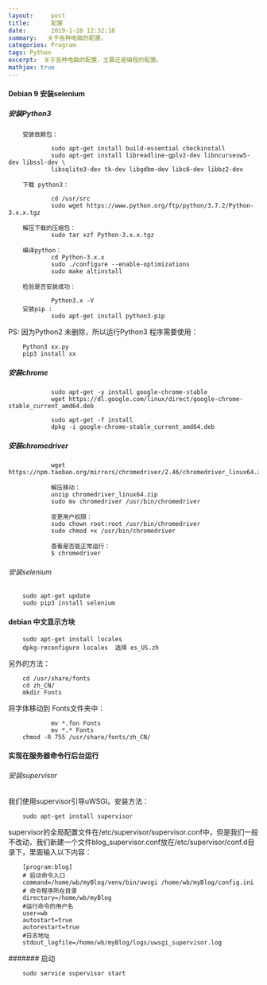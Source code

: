 ```yaml
---
layout:     post
title:      配置
date:       2019-1-28 12:32:18
summary:   关于各种电脑的配置。
categories: Program
tags: Python
excerpt:  关于各种电脑的配置，主要还是编程的配置。
mathjax: true
---
```


#### Debian 9 安装selenium 

#####  安装Python3

        安装依赖包：

                sudo apt-get install build-essential checkinstall
                sudo apt-get install libreadline-gplv2-dev libncursesw5-dev libssl-dev \
                libsqlite3-dev tk-dev libgdbm-dev libc6-dev libbz2-dev

        下载 python3：

                cd /usr/src
                sudo wget https://www.python.org/ftp/python/3.7.2/Python-3.x.x.tgz
        
        解压下载的压缩包：
                sudo tar xzf Python-3.x.x.tgz
        
        编译python：
                cd Python-3.x.x
                sudo ./configure --enable-optimizations
                sudo make altinstall
                
        检验是否安装成功：
        
                Python3.x -V
        安装pip :
                sudo apt-get install python3-pip

PS: 因为Python2 未删除，所以运行Python3 程序需要使用：

        Python3 xx.py
        pip3 install xx 


##### 安装chrome 
                sudo apt-get -y install google-chrome-stable
                wget https://dl.google.com/linux/direct/google-chrome-stable_current_amd64.deb

                sudo apt-get -f install
                dpkg -i google-chrome-stable_current_amd64.deb

#####  安装chromedriver

                wget https://npm.taobao.org/mirrors/chromedriver/2.46/chromedriver_linux64.zip
                
                解压移动：
                unzip chromedriver_linux64.zip
                sudo mv chromedriver /usr/bin/chromedriver
                
                变更用户权限：
                sudo chown root:root /usr/bin/chromedriver
                sudo chmod +x /usr/bin/chromedriver
                
                查看是否能正常运行：
                $ chromedriver

###### 安装selenium 

        sudo apt-get update
        sudo pip3 install selenium 


####  debian 中文显示方块

        sudo apt-get install locales
        dpkg-reconfigure locales  选择 es_US.zh

 另外的方法：

        cd /usr/share/fonts
        cd zh_CN/
        mkdir Fonts

将字体移动到 Fonts文件夹中：

                mv *.fon Fonts
                mv *.* Fonts
        chmod -R 755 /usr/share/fonts/zh_CN/


#### 实现在服务器命令行后台运行

###### 安装supervisor

我们使用supervisor引导uWSGI。安装方法：

        sudo apt-get install supervisor

supervisor的全局配置文件在/etc/supervisor/supervisor.conf中，但是我们一般不改动，我们新建一个文件blog_supervisor.conf放在/etc/supervisor/conf.d目录下，里面输入以下内容：

        [program:blog] 
        # 启动命令入口 
        command=/home/wb/myBlog/venv/bin/uwsgi /home/wb/myBlog/config.ini            
        # 命令程序所在目录 
        directory=/home/wb/myBlog
        #运行命令的用户名 
        user=wb
        autostart=true
        autorestart=true
        #日志地址 
        stdout_logfile=/home/wb/myBlog/logs/uwsgi_supervisor.log


####### 启动

        sudo service supervisor start
